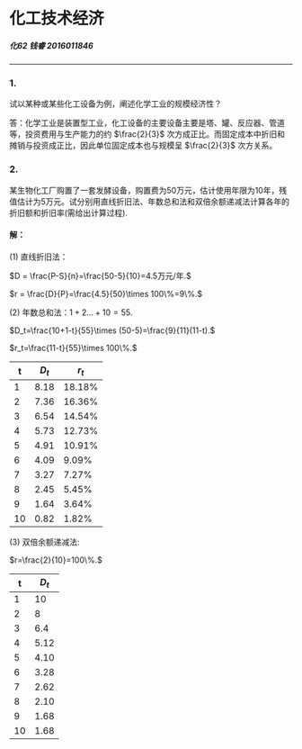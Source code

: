 # 化工技术经济
##### 化62 钱睿 2016011846
---
### 1.
试以某种或某些化工设备为例，阐述化学工业的规模经济性？

答：化学工业是装置型工业，化工设备的主要设备主要是塔、罐、反应器、管道等，投资费用与生产能力的约 $\frac{2}{3}$ 次方成正比。而固定成本中折旧和摊销与投资成正比，因此单位固定成本也与规模呈 $\frac{2}{3}$ 次方关系。

### 2.
某生物化工厂购置了一套发酵设备，购置费为50万元，估计使用年限为10年，残值估计为5万元。试分别用直线折旧法、年数总和法和双倍余额递减法计算各年的折旧额和折旧率(需给出计算过程).
#### 解：
(1) 直线折旧法：

$D = \frac{P-S}{n}=\frac{50-5}{10}=4.5万元/年.$

$r = \frac{D}{P}=\frac{4.5}{50}\times 100\%=9\%.$

(2) 年数总和法：$1+2\dots+10=55.$

$D_t=\frac{10+1-t}{55}\times (50-5)=\frac{9}{11}(11-t).$

$r_t=\frac{11-t}{55}\times 100\%.$

t | $D_t$ |  $r_t$
-|-|-
1 | 8.18 | $18.18\%$ |
2 | 7.36 | $16.36\%$ |
3 | 6.54 | $14.54\%$ |
4 | 5.73 | $12.73\%$ |
5 | 4.91 | $10.91\%$ |
6 | 4.09 | $9.09\%$ |
7 | 3.27 | $7.27\%$ |
8 | 2.45 | $5.45\%$ |
9 | 1.64 | $3.64\%$ |
10| 0.82 | $1.82\%$ |

(3) 双倍余额递减法:

$r=\frac{2}{10}=100\%.$

t | $D_t$ |
-|-|
1 | 10 |
2 | 8 |
3 | 6.4 |
4 | 5.12 |
5 | 4.10 |
6 | 3.28 |
7 | 2.62 |
8 | 2.10 |
9 | 1.68 |
10| 1.68 |
